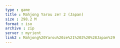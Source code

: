```yaml
---
type : game
title : Mahjong Yarou ze! 2 (Japan)
size : 298.2 M
format : iso
archive : zip
server : myrient
link2 : Mahjong%20Yarou%20ze%21%202%20%28Japan%29
---
```

